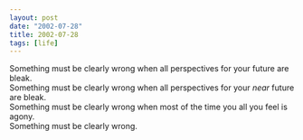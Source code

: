 ```yaml
---
layout: post
date: "2002-07-28"
title: 2002-07-28
tags: [life]
---
```

Something must be clearly wrong when all perspectives for your
future are bleak.<br>
Something must be clearly wrong when all perspectives for your
*near* future are bleak.<br>
Something must be clearly wrong when most of the time you all you
feel is agony.<br>
Something must be clearly wrong.


